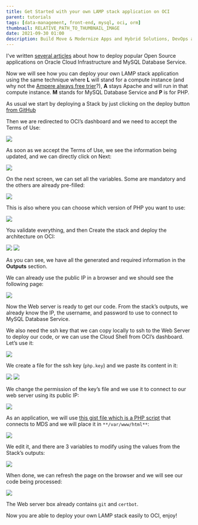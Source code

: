```yaml
---
title: Get Started with your own LAMP stack application on OCI
parent: tutorials
tags: [data-management, front-end, mysql, oci, orm]
thumbnail: RELATIVE_PATH_TO_THUMBNAIL_IMAGE
date: 2021-09-30 01:00
description: Build Move & Modernize Apps and Hybrid Solutions, DevOps and Automation on OCI.
---
```




I've written [several articles](https://lefred.be/deploy-to-oci/) about how to deploy popular Open Source applications on Oracle Cloud Infrastructure and MySQL Database Service.

Now we will see how you can deploy your own LAMP stack application using the same technique where **L** will stand for a compute instance (and why not the [Ampere always free trier](https://lefred.be/content/deploy-on-oci-using-ampere-compute-instances/)?), **A** stays Apache and will run in that compute instance. **M** stands for MySQL Database Service and **P** is for PHP.

As usual we start by deploying a Stack by just clicking on the deploy button [from GitHub](assets/get-started-with-lamp-on-oci-Screenshot-from-2021-05-28-13-11-43.png)

Then we are redirected to OCI’s dashboard and we need to accept the Terms of Use:

![](assets/get-started-with-lamp-on-oci-Screenshot-from-2021-05-28-13-11-56.png)

As soon as we accept the Terms of Use, we see the information being updated, and we can directly click on Next:

![](assets/get-started-with-lamp-on-oci-Screenshot-from-2021-05-28-13-12-04.png)

On the next screen, we can set all the variables. Some are mandatory and the others are already pre-filled:

![](assets/get-started-with-lamp-on-oci-Screenshot-from-2021-05-28-13-12-19.png)

This is also where you can choose which version of PHP you want to use:

![](assets/get-started-with-lamp-on-oci-Selection_048.png)

You validate everything, and then Create the stack and deploy the architecture on OCI:

![](assets/get-started-with-lamp-on-oci-Screenshot-from-2021-05-28-13-13-12.png) ![](assets/get-started-with-lamp-on-oci-Screenshot-from-2021-05-28-13-28-39.png)

As you can see, we have all the generated and required information in the **Outputs** section.

We can already use the public IP in a browser and we should see the following page:

![](assets/get-started-with-lamp-on-oci-Selection_049.png)

Now the Web server is ready to get our code. From the stack’s outputs, we already know the IP, the username, and password to use to connect to MySQL Database Service.

We also need the ssh key that we can copy locally to ssh to the Web Server to deploy our code, or we can use the Cloud Shell from OCI’s dashboard. Let’s use it:

![](assets/get-started-with-lamp-on-oci-Screenshot-from-2021-05-28-13-31-30.png)

We create a file for the ssh key (`php.key`) and we paste its content in it:

![](assets/get-started-with-lamp-on-oci-Screenshot-from-2021-05-28-13-28-39-1.png) ![](assets/get-started-with-lamp-on-oci-Screenshot-from-2021-05-28-13-31-38.png)

We change the permission of the key’s file and we use it to connect to our web server using its public IP:

![](assets/get-started-with-lamp-on-oci-Screenshot-from-2021-05-28-13-32-03.png)

As an application, we will use [this gist file which is a PHP script](https://gist.github.com/lefred/b97fe90f31115607e0d28ddc8a72ca16) that connects to MDS and we will place it in `**/var/www/html**`:

![](assets/get-started-with-lamp-on-oci-Screenshot-from-2021-05-28-13-32-58.png)

We edit it, and there are 3 variables to modify using the values from the Stack’s outputs:

![](assets/get-started-with-lamp-on-oci-Screenshot-from-2021-05-28-13-41-03.png)

When done, we can refresh the page on the browser and we will see our code being processed:

![](assets/get-started-with-lamp-on-oci-Screenshot-from-2021-05-28-13-54-44.png)

The Web server box already contains `git` and `certbot`.

Now you are able to deploy your own LAMP stack easily to OCI, enjoy!
